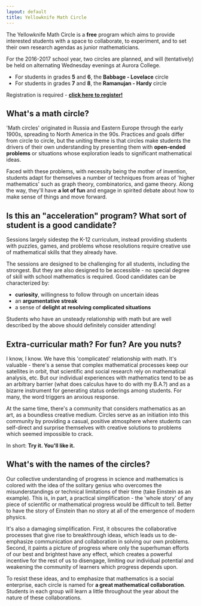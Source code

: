 ```yaml
---
layout: default
title: Yellowknife Math Circle
---
```


The Yellowknife Math Circle is a **free** program which aims to provide interested students with a space to collaborate, to experiment, and to set their own research agendas as junior mathematicians.

For the 2016-2017 school year, two circles are planned, and will (tentatively) be held on alternating Wednesday evenings at Aurora College.

- For students in grades **5** and **6**, the **Babbage - Lovelace** circle
- For students in grades **7** and **8**, the **Ramanujan - Hardy** circle

Registration is required - [**click here to register!**](https://docs.google.com/forms/d/e/1FAIpQLSdAx7LJAsiz9h9iaMd6qEjxLAkT-jWIaopFh-vJeuaPbDeGDg/viewform)

## What's a math circle?

'Math circles' originated in Russia and Eastern Europe through the early 1900s, spreading to North America in the 90s. Practices and goals differ from circle to circle, but the uniting theme is that circles make students the drivers of their own understanding by presenting them with **open-ended problems** or situations whose exploration leads to significant mathematical ideas.

Faced with these problems, with necessity being the mother of invention, students adapt for themselves a number of techniques from areas of 'higher mathematics' such as graph theory, combinatorics, and game theory. Along the way, they'll have **a lot of fun** and engage in spirited debate about how to make sense of things and move forward.

## Is this an "acceleration" program? What sort of student is a good candidate?

Sessions largely sidestep the K-12 curriculum, instead providing students with puzzles, games, and problems whose resolutions require creative use of mathematical skills that they already have.

The sessions are designed to be challenging for all students, including the strongest. But they are also designed to be accessible - no special degree of skill with school mathematics is required. Good candidates can be characterized by:

* **curiosity**, willingness to follow through on uncertain ideas
* an **argumentative streak**
* a sense of **delight at resolving complicated situations**

Students who have an unsteady relationship with math but are well described by the above should definitely consider attending!

## Extra-curricular math? For fun? Are you nuts?

I know, I know. We have this 'complicated' relationship with math. It's valuable - there's a sense that complex mathematical processes keep our satellites in orbit, that scientific and social research rely on mathematical analysis, etc. But our individual experiences with mathematics tend to be as an arbitrary barrier (what does calculus have to do with my B.A.?) and as a bizarre instrument for generating status orderings among students. For many, the word triggers an anxious response.

At the same time, there's a community that considers mathematics as an art, as a boundless creative medium. Circles serve as an initiation into this community by providing a casual, positive atmosphere where students can self-direct and surprise themselves with creative solutions to problems which seemed impossible to crack.

In short: **Try it. You'll like it.**

## What's with the names of the circles?

Our collective understanding of progress in science and mathematics is colored with the idea of the solitary genius who overcomes the misunderstandings or technical limitations of their time (take Einstein as an example). This is, in part, a practical simplification - the 'whole story' of any piece of scientific or mathematical progress would be difficult to tell. Better to have the story of Einstein than no story at all of the emergence of modern physics.

It's also a damaging simplification. First, it obscures the collaborative processes that give rise to breakthrough ideas, which leads us to de-emphasize communication and collaboration in solving our own problems. Second, it paints a picture of progress where only the superhuman efforts of our best and brightest have any effect, which creates a powerful incentive for the rest of us to disengage, limiting our individual potential and weakening the community of learners which progress depends upon.

To resist these ideas, and to emphasize that mathematics is a social enterprise, each circle is named for **a great mathematical collaboration**. Students in each group will learn a little throughout the year about the nature of these collaborations.